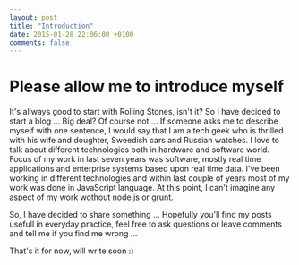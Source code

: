 ```yaml
---
layout: post
title: "Introduction"
date: 2015-01-28 22:06:00 +0100
comments: false
---
```


# Please allow me to introduce myself

It's allways good to start with Rolling Stones, isn't it?
So I have decided to start a blog ... Big deal? Of course not ... If someone asks me to describe myself with one sentence, I would say that I am a tech geek who is thrilled with his wife and doughter, Sweedish cars and Russian watches. I love to talk about different technologies both in hardware and software world. Focus of my work in last seven years was software, mostly real time applications and enterprise systems based upon real time data. I've been working in different technologies and within last couple of years most of my work was done in JavaScript language. At this point, I can't imagine any aspect of my work wothout node.js or grunt.

So, I have decided to share something ... Hopefully you'll find my posts usefull in everyday practice, feel free to ask questions or leave comments and tell me if you find me wrong ... 

That's it for now, will write soon :)
